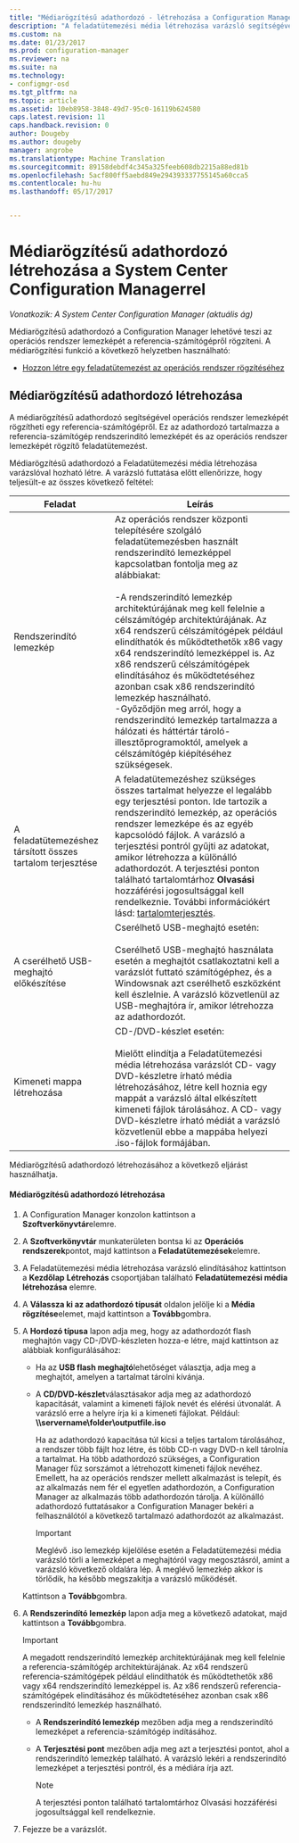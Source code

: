```yaml
---
title: "Médiarögzítésű adathordozó - létrehozása a Configuration Manager |} Microsoft Docs"
description: "A feladatütemezési média létrehozása varázsló segítségével médiarögzítésű adathordozó létrehozása a Configuration Managerben az operációs rendszer lemezképét a referencia-számítógépről rögzíteni."
ms.custom: na
ms.date: 01/23/2017
ms.prod: configuration-manager
ms.reviewer: na
ms.suite: na
ms.technology:
- configmgr-osd
ms.tgt_pltfrm: na
ms.topic: article
ms.assetid: 10eb8958-3848-49d7-95c0-16119b624580
caps.latest.revision: 11
caps.handback.revision: 0
author: Dougeby
ms.author: dougeby
manager: angrobe
ms.translationtype: Machine Translation
ms.sourcegitcommit: 89158debdf4c345a325feeb608db2215a88ed81b
ms.openlocfilehash: 5acf800ff5aebd849e294393337755145a60cca5
ms.contentlocale: hu-hu
ms.lasthandoff: 05/17/2017


---
```

# <a name="create-capture-media-with-system-center-configuration-manager"></a>Médiarögzítésű adathordozó létrehozása a System Center Configuration Managerrel

*Vonatkozik: A System Center Configuration Manager (aktuális ág)*

Médiarögzítésű adathordozó a Configuration Manager lehetővé teszi az operációs rendszer lemezképét a referencia-számítógépről rögzíteni. A médiarögzítési funkció a következő helyzetben használható:  

-   [Hozzon létre egy feladatütemezést az operációs rendszer rögzítéséhez](create-a-task-sequence-to-capture-an-operating-system.md)  

##  <a name="BKMK_CreateCaptureMedia"></a> Médiarögzítésű adathordozó létrehozása  
 A médiarögzítésű adathordozó segítségével operációs rendszer lemezképét rögzítheti egy referencia-számítógépről. Ez az adathordozó tartalmazza a referencia-számítógép rendszerindító lemezképét és az operációs rendszer lemezképét rögzítő feladatütemezést.

Médiarögzítésű adathordozó a Feladatütemezési média létrehozása varázslóval hozható létre. A varázsló futtatása előtt ellenőrizze, hogy teljesült-e az összes következő feltétel:  

|Feladat|Leírás|  
|----------|-----------------|  
|Rendszerindító lemezkép|Az operációs rendszer központi telepítésére szolgáló feladatütemezésben használt rendszerindító lemezképpel kapcsolatban fontolja meg az alábbiakat:<br /><br /> -A rendszerindító lemezkép architektúrájának meg kell felelnie a célszámítógép architektúrájának. Az x64 rendszerű célszámítógépek például elindíthatók és működtethetők x86 vagy x64 rendszerindító lemezképpel is. Az x86 rendszerű célszámítógépek elindításához és működtetéséhez azonban csak x86 rendszerindító lemezkép használható.<br />-Győződjön meg arról, hogy a rendszerindító lemezkép tartalmazza a hálózati és háttértár tároló-illesztőprogramoktól, amelyek a célszámítógép kiépítéséhez szükségesek.|  
|A feladatütemezéshez társított összes tartalom terjesztése|A feladatütemezéshez szükséges összes tartalmat helyezze el legalább egy terjesztési ponton. Ide tartozik a rendszerindító lemezkép, az operációs rendszer lemezképe és az egyéb kapcsolódó fájlok. A varázsló a terjesztési pontról gyűjti az adatokat, amikor létrehozza a különálló adathordozót. A terjesztési ponton található tartalomtárhoz **Olvasási** hozzáférési jogosultsággal kell rendelkeznie.  További információkért lásd: [tartalomterjesztés](../../core/servers/deploy/configure/deploy-and-manage-content.md#bkmk_distribute).|  
|A cserélhető USB-meghajtó előkészítése|Cserélhető USB-meghajtó esetén:<br /><br /> Cserélhető USB-meghajtó használata esetén a meghajtót csatlakoztatni kell a varázslót futtató számítógéphez, és a Windowsnak azt cserélhető eszközként kell észlelnie. A varázsló közvetlenül az USB-meghajtóra ír, amikor létrehozza az adathordozót.|  
|Kimeneti mappa létrehozása|CD-/DVD-készlet esetén:<br /><br /> Mielőtt elindítja a Feladatütemezési média létrehozása varázslót CD- vagy DVD-készletre írható média létrehozásához, létre kell hoznia egy mappát a varázsló által elkészített kimeneti fájlok tárolásához. A CD- vagy DVD-készletre írható médiát a varázsló közvetlenül ebbe a mappába helyezi .iso-fájlok formájában.|  

 Médiarögzítésű adathordozó létrehozásához a következő eljárást használhatja.  

#### <a name="to-create-capture-media"></a>Médiarögzítésű adathordozó létrehozása  

1.  A Configuration Manager konzolon kattintson a **Szoftverkönyvtár**elemre.  

2.  A **Szoftverkönyvtár** munkaterületen bontsa ki az **Operációs rendszerek**pontot, majd kattintson a **Feladatütemezések**elemre.  

3.  A Feladatütemezési média létrehozása varázsló elindításához kattintson a **Kezdőlap** **Létrehozás** csoportjában található **Feladatütemezési média létrehozása** elemre.  

4.  A **Válassza ki az adathordozó típusát** oldalon jelölje ki a **Média rögzítése**elemet, majd kattintson a **Tovább**gombra.  

5.  A **Hordozó típusa** lapon adja meg, hogy az adathordozót flash meghajtón vagy CD-/DVD-készleten hozza-e létre, majd kattintson az alábbiak konfigurálásához:  

    -   Ha az **USB flash meghajtó**lehetőséget választja, adja meg a meghajtót, amelyen a tartalmat tárolni kívánja.  

    -   A **CD/DVD-készlet**választásakor adja meg az adathordozó kapacitását, valamint a kimeneti fájlok nevét és elérési útvonalát. A varázsló erre a helyre írja ki a kimeneti fájlokat. Például:  **\\\servername\folder\outputfile.iso**  

         Ha az adathordozó kapacitása túl kicsi a teljes tartalom tárolásához, a rendszer több fájlt hoz létre, és több CD-n vagy DVD-n kell tárolnia a tartalmat. Ha több adathordozó szükséges, a Configuration Manager fűz sorszámot a létrehozott kimeneti fájlok nevéhez. Emellett, ha az operációs rendszer mellett alkalmazást is telepít, és az alkalmazás nem fér el egyetlen adathordozón, a Configuration Manager az alkalmazás több adathordozón tárolja. A különálló adathordozó futtatásakor a Configuration Manager bekéri a felhasználótól a következő tartalmazó adathordozót az alkalmazást.  

        > [!IMPORTANT]  
        >  Meglévő .iso lemezkép kijelölése esetén a Feladatütemezési média varázsló törli a lemezképet a meghajtóról vagy megosztásról, amint a varázsló következő oldalára lép. A meglévő lemezkép akkor is törlődik, ha később megszakítja a varázsló működését.  

     Kattintson a **Tovább**gombra.  

6.  A **Rendszerindító lemezkép** lapon adja meg a következő adatokat, majd kattintson a **Tovább**gombra.  

    > [!IMPORTANT]  
    >  A megadott rendszerindító lemezkép architektúrájának meg kell felelnie a referencia-számítógép architektúrájának. Az x64 rendszerű referencia-számítógépek például elindíthatók és működtethetők x86 vagy x64 rendszerindító lemezképpel is. Az x86 rendszerű referencia-számítógépek elindításához és működtetéséhez azonban csak x86 rendszerindító lemezkép használható.  

    -   A **Rendszerindító lemezkép** mezőben adja meg a rendszerindító lemezképet a referencia-számítógép indításához.  

    -   A **Terjesztési pont** mezőben adja meg azt a terjesztési pontot, ahol a rendszerindító lemezkép található. A varázsló lekéri a rendszerindító lemezképet a terjesztési pontról, és a médiára írja azt.  

        > [!NOTE]  
        >  A terjesztési ponton található tartalomtárhoz Olvasási hozzáférési jogosultsággal kell rendelkeznie.  

7.  Fejezze be a varázslót.  

